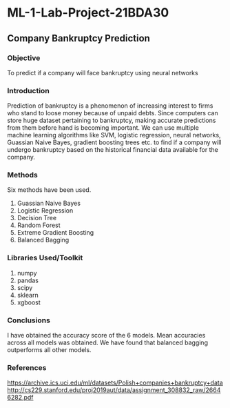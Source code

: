 # ML-1-Lab-Project-21BDA30

## Company Bankruptcy Prediction

### Objective
To predict if a company will face bankruptcy using neural networks

### Introduction
Prediction of bankruptcy is a phenomenon of increasing interest to firms who stand to loose money because of unpaid debts. Since computers can store huge dataset
pertaining to bankruptcy, making accurate predictions from them before hand is becoming important. We can use multiple machine learning algorithms like SVM, logistic regression, neural networks, Guassian Naive Bayes, gradient boosting trees etc. to find if a company will undergo bankruptcy based on the historical financial data available for the company.

### Methods
Six methods have been used. 
1. Guassian Naive Bayes
2. Logistic Regression
3. Decision Tree
4. Random Forest
5. Extreme Gradient Boosting
6. Balanced Bagging

### Libraries Used/Toolkit
1. numpy
2. pandas
3. scipy
4. sklearn
5. xgboost

### Conclusions
I have obtained the accuracy score of the 6 models. Mean accuracies across all models was obtained. We have found that balanced bagging outperforms all other models. 

### References
https://archive.ics.uci.edu/ml/datasets/Polish+companies+bankruptcy+data
http://cs229.stanford.edu/proj2019aut/data/assignment_308832_raw/26646282.pdf
